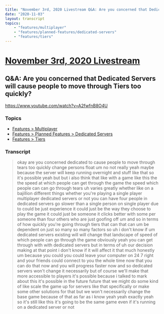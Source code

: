 ```yaml
---
title: "November 3rd, 2020 Livestream Q&A: Are you concerned that Dedicated Servers will cause people to move through Tiers too quickly?"
date: "2020-11-03"
layout: transcript
topics:
    - "features/multiplayer"
    - "features/planned-features/dedicated-servers"
    - "features/tiers"
---
```

# [November 3rd, 2020 Livestream](../2020-11-03.md)
## Q&A: Are you concerned that Dedicated Servers will cause people to move through Tiers too quickly?
https://www.youtube.com/watch?v=A2fwfnB8O4U

### Topics
* [Features > Multiplayer](../topics/features/multiplayer.md)
* [Features > Planned Features > Dedicated Servers](../topics/features/planned-features/dedicated-servers.md)
* [Features > Tiers](../topics/features/tiers.md)

### Transcript

> okay are you concerned dedicated to cause people to move through tears too quickly change persons float um no not really yeah maybe because the server will keep running overnight and stuff like that so it's possible yeah but but i also think that like with a game like this the the speed at which people can get through the game the speed which people can can go through tears uh varies greatly whether like on a bajillion different things whether you're playing a single player multiplayer dedicated servers or not you can have four people in dedicated servers go slower than a single person on single player due to could be just experience it could just be the way they choose to play the game it could just be someone it clicks better with some per someone than four others who are just goofing off um and so in terms of how quickly you're going through tiers that can that can um be dependent on just so many so many factors so uh i don't know if um dedicated servers existing will will change that landscape of speed of which people can go through the game obviously yeah you can get through with with dedicated servers but in terms of uh our decision making at that point i don't know if it will affect it that much honestly um because you could you could leave your computer on 24 7 right and your friends could connect to you the whole time now that you can do that now and you will progress faster now and so dedicated servers won't change it necessarily but of course we'll make that more accessible to players it's possible because i talked to mark about this it's possible in the future future that we might do some kind of like scale the game up for servers like that specifically or make some other solutions for that but we won't necessarily change the base game because of that as far as i know yeah yeah exactly yeah so it's still like this it's going to be the same game even if it's running on a dedicated server or not
